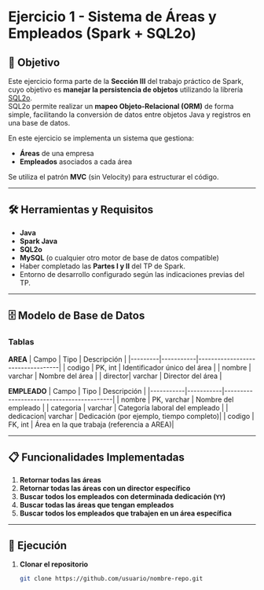 # Ejercicio 1 - Sistema de Áreas y Empleados (Spark + SQL2o)

## 📌 Objetivo
Este ejercicio forma parte de la **Sección III** del trabajo práctico de Spark, cuyo objetivo es **manejar la persistencia de objetos** utilizando la librería [SQL2o](https://www.sql2o.org).  
SQL2o permite realizar un **mapeo Objeto-Relacional (ORM)** de forma simple, facilitando la conversión de datos entre objetos Java y registros en una base de datos.

En este ejercicio se implementa un sistema que gestiona:
- **Áreas** de una empresa
- **Empleados** asociados a cada área

Se utiliza el patrón **MVC** (sin Velocity) para estructurar el código.

---

## 🛠 Herramientas y Requisitos
- **Java**
- **Spark Java**
- **SQL2o**
- **MySQL** (o cualquier otro motor de base de datos compatible)
- Haber completado las **Partes I y II** del TP de Spark.
- Entorno de desarrollo configurado según las indicaciones previas del TP.

---

## 🗄 Modelo de Base de Datos

### Tablas
**AREA**
| Campo   | Tipo      | Descripción                      |
|---------|-----------|----------------------------------|
| codigo  | PK, int   | Identificador único del área      |
| nombre  | varchar   | Nombre del área                  |
| director| varchar   | Director del área                |

**EMPLEADO**
| Campo     | Tipo      | Descripción                              |
|-----------|-----------|------------------------------------------|
| nombre    | PK, varchar | Nombre del empleado                    |
| categoria | varchar   | Categoría laboral del empleado           |
| dedicacion| varchar   | Dedicación (por ejemplo, tiempo completo)|
| codigo    | FK, int   | Área en la que trabaja (referencia a AREA)|

---

## 📋 Funcionalidades Implementadas
1. **Retornar todas las áreas**  
2. **Retornar todas las áreas con un director específico**  
3. **Buscar todos los empleados con determinada dedicación (`YY`)**  
4. **Buscar todas las áreas que tengan empleados**  
5. **Buscar todos los empleados que trabajen en un área específica**

---

## 🚀 Ejecución
1. **Clonar el repositorio**
   ```bash
   git clone https://github.com/usuario/nombre-repo.git
